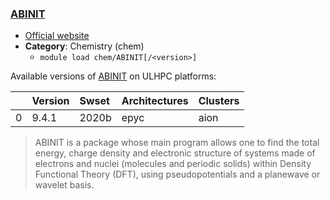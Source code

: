 ### [ABINIT](https://www.abinit.org/)

* [Official website](https://www.abinit.org/)
* __Category__: Chemistry (chem)
    -  `module load chem/ABINIT[/<version>]`

Available versions of [ABINIT](https://www.abinit.org/) on ULHPC platforms:

|    | Version   | Swset   | Architectures   | Clusters   |
|---:|:----------|:--------|:----------------|:-----------|
|  0 | 9.4.1     | 2020b   | epyc            | aion       |

> ABINIT is a package whose main program allows one to find the total energy, charge density and electronic structure of systems made of electrons and nuclei (molecules and periodic solids) within Density Functional Theory (DFT), using pseudopotentials and a planewave or wavelet basis.
